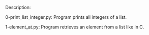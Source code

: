 Description:

0-print_list_integer.py: Program prints all integers of a list.

1-element_at.py: Program retrieves an element from a list like in C.


